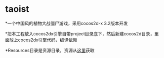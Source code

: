 # taoist
*一个中国风的植物大战僵尸游戏，采用cocos2d-x 3.2版本开发



*把本工程放入cocos2dx引擎自带project目录底下，然后新建cocos2d目录，里面放上cocos2dx引擎代码，编译依赖 

*Resources目录是资源目录，资源从[这里](http://pan.baidu.com/)获取

